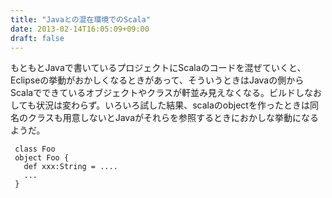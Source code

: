 ```yaml
---
title: "Javaとの混在環境でのScala"
date: 2013-02-14T16:05:09+09:00
draft: false
---
```


もともとJavaで書いているプロジェクトにScalaのコードを混ぜていくと、Eclipseの挙動がおかしくなるときがあって、そういうときはJavaの側からScalaでできているオブジェクトやクラスが軒並み見えなくなる。ビルドしなおしても状況は変わらず。いろいろ試した結果、scalaのobjectを作ったときは同名のクラスも用意しないとJavaがそれらを参照するときにおかしな挙動になるようだ。

```
 class Foo
 object Foo {
   def xxx:String = ....
   ...
 }
```